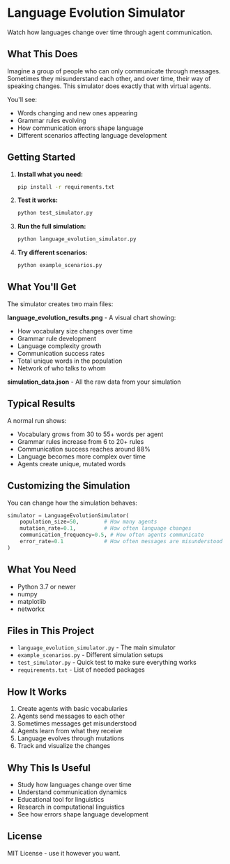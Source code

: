 # Language Evolution Simulator

Watch how languages change over time through agent communication.

## What This Does

Imagine a group of people who can only communicate through messages. Sometimes they misunderstand each other, and over time, their way of speaking changes. This simulator does exactly that with virtual agents.

You'll see:
- Words changing and new ones appearing
- Grammar rules evolving
- How communication errors shape language
- Different scenarios affecting language development

## Getting Started

1. **Install what you need:**
   ```bash
   pip install -r requirements.txt
   ```

2. **Test it works:**
   ```bash
   python test_simulator.py
   ```

3. **Run the full simulation:**
   ```bash
   python language_evolution_simulator.py
   ```

4. **Try different scenarios:**
   ```bash
   python example_scenarios.py
   ```

## What You'll Get

The simulator creates two main files:

**language_evolution_results.png** - A visual chart showing:
- How vocabulary size changes over time
- Grammar rule development
- Language complexity growth
- Communication success rates
- Total unique words in the population
- Network of who talks to whom

**simulation_data.json** - All the raw data from your simulation

## Typical Results

A normal run shows:
- Vocabulary grows from 30 to 55+ words per agent
- Grammar rules increase from 6 to 20+ rules
- Communication success reaches around 88%
- Language becomes more complex over time
- Agents create unique, mutated words

## Customizing the Simulation

You can change how the simulation behaves:

```python
simulator = LanguageEvolutionSimulator(
    population_size=50,        # How many agents
    mutation_rate=0.1,         # How often language changes
    communication_frequency=0.5, # How often agents communicate
    error_rate=0.1             # How often messages are misunderstood
)
```

## What You Need

- Python 3.7 or newer
- numpy
- matplotlib
- networkx

## Files in This Project

- `language_evolution_simulator.py` - The main simulator
- `example_scenarios.py` - Different simulation setups
- `test_simulator.py` - Quick test to make sure everything works
- `requirements.txt` - List of needed packages

## How It Works

1. Create agents with basic vocabularies
2. Agents send messages to each other
3. Sometimes messages get misunderstood
4. Agents learn from what they receive
5. Language evolves through mutations
6. Track and visualize the changes

## Why This Is Useful

- Study how languages change over time
- Understand communication dynamics
- Educational tool for linguistics
- Research in computational linguistics
- See how errors shape language development

## License

MIT License - use it however you want.